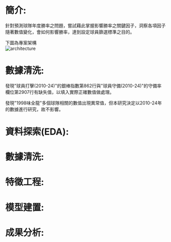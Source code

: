 # 簡介:

針對預測球隊年度勝率之問題，嘗試藉此掌握影響勝率之關鍵因子，洞察各項因子隨著數值變化，會如何影響勝率，達到設定球員篩選標準之目的。    

下圖為專案架構  
![architecture](https://github.com/user-attachments/assets/fc9347be-2b0c-4e75-98ec-d470fd48f17b)


# 數據清洗:  

發現"球員打擊(2010-24)"的銀棒指數第862行與"球員守備(2010-24)"的守備率欄位第2907行有缺失值，以填入實際正確數值做處理。  

發現"1998味全龍"多個球隊相關的數值出現異常值，但本研究決定以2010-24年的數據進行研究，故不影響。  

# 資料探索(EDA):  


# 數據清洗:  



# 特徵工程:  



# 模型建置:  

# 成果分析:  



